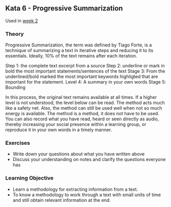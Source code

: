 ## Kata 6 - Progressive Summarization

Used in [week 2](2-1-Woche-2.md)

### Theory

Progressive Summarization, the term was defined by Tiago Forte, is a technique of summarizing a text in iterative steps and reducing it to its essentials.
Ideally, 10% of the text remains after each iteration.

Step 1: the complete text excerpt from a source
Step 2: underline or mark in bold the most important statements/sentences of the text
Stage 3: From the underlined/bold marked the most important keywords highligted that are important for the statement.
Level 4: A summary in your own words
Stage 5: Bounding

In this process, the original text remains available at all times. If a higher level is not understood, the level below can be read. The method acts much like a safety net.
Also, the method can still be used well when not so much energy is available.
The method is a method, it does not have to be used. You can also record what you have read, heard or seen directly as audio, thereby increasing your social presence within a learning group, or reproduce it in your own words in a timely manner.


### Exercises
- Write down your questions about what you have written above
- Discuss your understanding on notes and clarify the questions everyone has


### Learning Objective
- Learn a methodology for extracting information from a text.
- To know a methodology to work through a text with small units of time and still obtain relevant information at the end.

